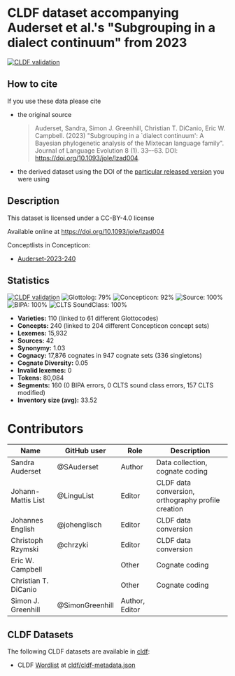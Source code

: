 # CLDF dataset accompanying Auderset et al.'s "Subgrouping in a dialect continuum" from 2023

[![CLDF validation](https://github.com/lexibank/mixtecansubgrouping/workflows/CLDF-validation/badge.svg)](https://github.com/lexibank/mixtecansubgrouping/actions?query=workflow%3ACLDF-validation)

## How to cite

If you use these data please cite
- the original source
  > Auderset, Sandra, Simon J. Greenhill, Christian T. DiCanio, Eric W. Campbell. (2023) "Subgrouping in a `dialect continuum': A Bayesian phylogenetic analysis of the Mixtecan language family". Journal of Language Evolution 8 (1). 33–-63. DOI: https://doi.org/10.1093/jole/lzad004.
- the derived dataset using the DOI of the [particular released version](../../releases/) you were using

## Description


This dataset is licensed under a CC-BY-4.0 license

Available online at https://doi.org/10.1093/jole/lzad004


Conceptlists in Concepticon:
- [Auderset-2023-240](https://concepticon.clld.org/contributions/Auderset-2023-240)
## Statistics


[![CLDF validation](https://github.com/lexibank/mixtecansubgrouping/workflows/CLDF-validation/badge.svg)](https://github.com/lexibank/mixtecansubgrouping/actions?query=workflow%3ACLDF-validation)
![Glottolog: 79%](https://img.shields.io/badge/Glottolog-79%25-yellow.svg "Glottolog: 79%")
![Concepticon: 92%](https://img.shields.io/badge/Concepticon-92%25-green.svg "Concepticon: 92%")
![Source: 100%](https://img.shields.io/badge/Source-100%25-brightgreen.svg "Source: 100%")
![BIPA: 100%](https://img.shields.io/badge/BIPA-100%25-brightgreen.svg "BIPA: 100%")
![CLTS SoundClass: 100%](https://img.shields.io/badge/CLTS%20SoundClass-100%25-brightgreen.svg "CLTS SoundClass: 100%")

- **Varieties:** 110 (linked to 61 different Glottocodes)
- **Concepts:** 240 (linked to 204 different Concepticon concept sets)
- **Lexemes:** 15,932
- **Sources:** 42
- **Synonymy:** 1.03
- **Cognacy:** 17,876 cognates in 947 cognate sets (336 singletons)
- **Cognate Diversity:** 0.05
- **Invalid lexemes:** 0
- **Tokens:** 80,084
- **Segments:** 160 (0 BIPA errors, 0 CLTS sound class errors, 157 CLTS modified)
- **Inventory size (avg):** 33.52

# Contributors

Name | GitHub user     | Role           | Description 
--- |-----------------|----------------| ---
Sandra Auderset | @SAuderset      | Author         | Data collection, cognate coding
Johann-Mattis List | @LinguList      | Editor         | CLDF data conversion, orthography profile creation
Johannes English | @johenglisch    | Editor         | CLDF data conversion
Christoph Rzymski | @chrzyki        | Editor         | CLDF data conversion
Eric W. Campbell |                 | Other          | Cognate coding
Christian T. DiCanio |                 | Other          | Cognate coding
Simon J. Greenhill | @SimonGreenhill | Author, Editor | 




## CLDF Datasets

The following CLDF datasets are available in [cldf](cldf):

- CLDF [Wordlist](https://github.com/cldf/cldf/tree/master/modules/Wordlist) at [cldf/cldf-metadata.json](cldf/cldf-metadata.json)